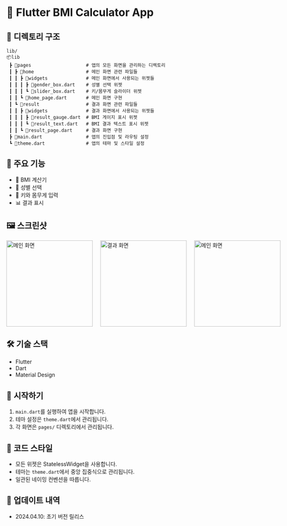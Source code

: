# 📱 Flutter BMI Calculator App

## 📁 디렉토리 구조

```
lib/
📦lib
 ┣ 📂pages                    # 앱의 모든 화면을 관리하는 디렉토리
 ┃ ┣ 📂home                   # 메인 화면 관련 파일들
 ┃ ┃ ┣ 📂widgets              # 메인 화면에서 사용되는 위젯들
 ┃ ┃ ┃ ┣ 📜gender_box.dart    # 성별 선택 위젯
 ┃ ┃ ┃ ┗ 📜slider_box.dart    # 키/몸무게 슬라이더 위젯
 ┃ ┃ ┗ 📜home_page.dart       # 메인 화면 구현
 ┃ ┗ 📂result                 # 결과 화면 관련 파일들
 ┃ ┃ ┣ 📂widgets              # 결과 화면에서 사용되는 위젯들
 ┃ ┃ ┃ ┣ 📜result_gauge.dart  # BMI 게이지 표시 위젯
 ┃ ┃ ┃ ┗ 📜result_text.dart   # BMI 결과 텍스트 표시 위젯
 ┃ ┃ ┗ 📜result_page.dart     # 결과 화면 구현
 ┣ 📜main.dart                # 앱의 진입점 및 라우팅 설정
 ┗ 📜theme.dart               # 앱의 테마 및 스타일 설정
```

## 🎨 주요 기능

- 🧮 BMI 계산기
- 👥 성별 선택
- 📏 키와 몸무게 입력
- 📊 결과 표시

## 🖼️ 스크린샷

<div style="display: flex; gap: 20px;">
  <img src="https://github.com/user-attachments/assets/7a80d8cd-2a43-418c-ba7e-e78e32b5587e" width="225" alt="메인 화면">
  <img src="https://github.com/user-attachments/assets/9d02bd05-1b63-411d-98b9-f148409eabfe" width="225" alt="결과 화면">
  <img src="https://github.com/user-attachments/assets/a0cbeb86-44d6-4320-baa5-1c1b662fee7f" width="225" alt="메인 화면">
  <img src="https://github.com/user-attachments/assets/c3b9615c-586d-4cc6-a342-19088d301821" width="225" alt="결과 화면">
</div>

## 🛠️ 기술 스택

- Flutter
- Dart
- Material Design

## 🚀 시작하기

1. `main.dart`를 실행하여 앱을 시작합니다.
2. 테마 설정은 `theme.dart`에서 관리됩니다.
3. 각 화면은 `pages/` 디렉토리에서 관리됩니다.

## 📝 코드 스타일

- 모든 위젯은 StatelessWidget을 사용합니다.
- 테마는 `theme.dart`에서 중앙 집중식으로 관리됩니다.
- 일관된 네이밍 컨벤션을 따릅니다.

## 🔄 업데이트 내역

- 2024.04.10: 초기 버전 릴리스
